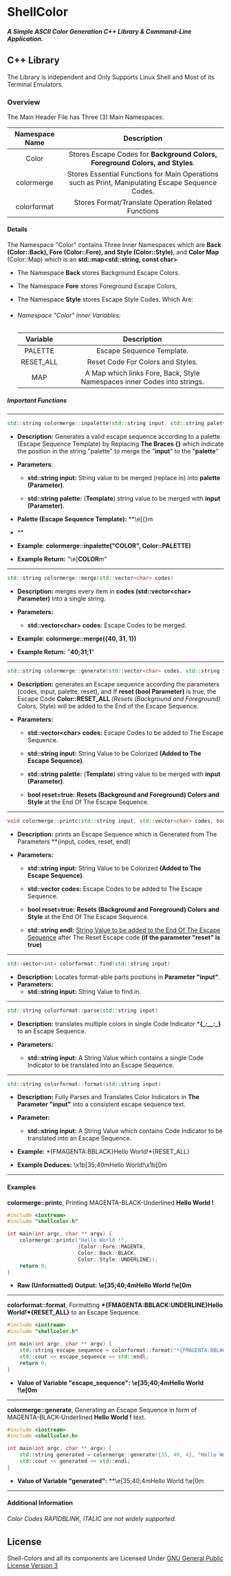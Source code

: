 # ShellColor

##### A Simple ASCII Color Generation C++ Library & Command-Line Application.

## C++ Library

The Library is independent and Only Supports Linux Shell and Most of its Terminal Emulators.

### Overview

The Main Header File has Three (3) Main Namespaces:

| Namespace Name | Description                                                                                       |
|:--------------:|:-------------------------------------------------------------------------------------------------:|
| Color          | Stores Escape Codes for **Background Colors, Foreground Colors, and Styles**.                     |
| colormerge     | Stores Essential Functions for Main Operations such as Print, Manipulating Escape Sequence Codes. |
| colorformat    | Stores Format/Translate Operation Related Functions                                               |

#### Details

The Namespace "Color" contains Three Inner Namespaces which are **Back (Color::Back), Fore (Color::Fore), and Style (Color::Style)**, and **Color Map** (Color::Map) which is an **std::map\<std::string, const char>**

- The Namespace **Back** stores Background Escape Colors.

- The Namespace **Fore** stores Foreground Escape Colors, 

- The Namespace **Style** stores Escape Style Codes. Which Are:

- ###### Namespace "Color" inner Variables:
  
  | Variable  | Description                                                              |
  |:---------:|:------------------------------------------------------------------------:|
  | PALETTE   | Escape Sequence Template.                                                |
  | RESET_ALL | Reset Code For Colors and Styles.                                        |
  | MAP       | A Map which links Fore, Back, Style Namespaces inner Codes into strings. |

##### Important Functions

-----------

```cpp
std::string colormerge::inpalette(std::string input, std::string palette)
```

- **Description:** Generates a valid escape sequence according to a palette (Escape Sequence Template) by Replacing **The Braces {}** which indicate the position in the string "palette" to merge the "**input**" to the "**palette**"

- **Parameters**:
  
  - **std::string input:** String value to be merged (replace in) into **palette (Parameter)**.
  
  - **std::string palette:** (**Template**) string value to be merged with **input (Parameter)**.

- **Palette (Escape Sequence Template):** **\e[{}m

- **

- **Example**: **colormerge::inpalette("COLOR", Color::PALETTE)**

- **Example Return:** "\e[**COLOR**m"

---

```cpp
std::string colormerge::merge(std::vector<char> codes)
```

- **Description:** merges every item in **codes (std::vector\<char> Parameter)** into a single string.

- **Parameters:**
  
  - **std::vector\<char> codes:** Escape Codes to be merged.

- **Example**: **colormerge::merge({40, 31, 1})**

- **Example Return:** "**40;31;1**"

---

```cpp
std::string colormerge::generate(std::vector<char> codes, std::string input, std::string palette, bool reset=true)
```

- **Description:** generates an Escape sequence according the parameters (codes, input, palette, reset), and If **reset (bool Parameter)** is true, the Escape Code **Color::RESET_ALL** *(Resets (Background and Foreground)* Colors, Style) will be added to the End of the Escape Sequence.

- **Parameters:**
  
  - **std::vector\<char> codes:** Escape Codes to be added to The Escape Sequence.
  
  - **std::string input:** String Value to be Colorized **(Added to The Escape Sequence)**.
  
  - **std::string palette:** (**Template**) string value to be merged with **input (Parameter)**.
  
  - **bool reset=true:** **Resets (Background and Foreground) Colors and Style** at the End Of The Escape Sequence.

---

```cpp
void colormerge::printc(std::string input, std::vector<char> codes, bool reset=true, std::string endl="\n")
```

- **Description:** prints an Escape Sequence which is Generated from The Parameters **(input, codes, reset, endl)

- **Parameters:**
  
  - **std::string input:** String Value to be Colorized **(Added to The Escape Sequence)**.
  
  - **std::vector<char> codes:** Escape Codes to be added to The Escape Sequence.
  
  - **bool reset=true:** **Resets (Background and Foreground) Colors and Style** at the End Of The Escape Sequence.
  
  - **std::string endl:** <u>String Value to be added to the End Of The Escape Sequence</u> after The Reset Escape code **(if the parameter "reset" is true)**

---

```cpp
std::vector<int> colorformat::find(std::string input)
```

- **Description:** Locates format-able parts positions in **Parameter "input"**.
- **Parameters:**
  - **std::string input:** String Value to find in.

---

```cpp
std::string colorformat::parse(std::string input)
```

- **Description:** translates multiple colors in single Code Indicator ***{\__:\_\_:\__}** to an Escape Sequence.

- **Parameters:**
  
  - **std::string input:** A String Value which contains a single Code Indicator to be translated into an Escape Sequence.

---

```cpp
std::string colorformat::format(std::string input)
```

- **Description:** Fully Parses and Translates Color Indicators in **The Parameter "input"** into a consistent escape sequence text.

- **Parameter:**
  
  - **std::string input:** A String Value which contains Code Indicator to be translated into an Escape Sequence.

- **Example:** \*{FMAGENTA:BBLACK}Hello World!*{RESET_ALL}

- **Example Deduces:** \x1b[35;40mHello World!\x1b[0m

---

#### Examples

**colormerge::printc**, Printing MAGENTA-BLACK-Underlined **Hello World !**

```cpp
#include <iostream>
#include "shellcolor.h"

int main(int argc, char ** argv) {
    colormerge::printc("Hello World !",
                       {Color::Fore::MAGENTA,
                       Color::Back::BLACK,
                       Color::Style::UNDERLINE});
    return 0;
}
```

- **Raw (Unformatted) Output:** **\e[35;40;4mHello World !\e[0m**

---------------------

**colorformat::format**, Formatting **\*{FMAGENTA:BBLACK:UNDERLINE}Hello World!*{RESET_ALL}**  to an Escape Sequence.

```cpp
#include <iostream>
#include "shellcolor.h"

int main(int argc, char ** argv) {
    std::string escape_sequence = colorformat::format("*{FMAGENTA:BBLACK:UNDERLINE}Hello World !*{RESET_ALL}");
    std::cout << escape_sequence << std::endl;
    return 0;
}
```

- **Value of Variable "escape_sequence":**  **\e[35;40;4mHello World !\e[0m**

------

**colormerge::generate**, Generating an Escape Sequence in form of MAGENTA-BLACK-Underlined **Hello World !** text.

```cpp
#include <iostream>
#include <shellcolor.h>

int main(int argc, char ** argv) {
    std::string generated = colormerge::generate({35, 40, 4}, "Hello World !", Color::PALETTE);
    std::cout << generated << std::endl;
}
```

- **Value of Variable "generated":** **\e[35;40;4mHello World !\e[0m

----

#### Additional Information

###### Color Codes RAPIDBLINK, ITALIC are not widely supported.

## License

Shell-Colors and all its components are Licensed Under [GNU General Public License Version 3](https://www.gnu.org/licenses/gpl-3.0.en.html)

